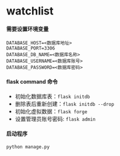 # watchlist


#### 需要设置环境变量
```.env
DATABASE_HOST=<数据库地址>
DATABASE_PORT=3306
DATABASE_DB_NAME=<数据库名称>
DATABASE_USERNAME=<数据库账号>
DATABASE_PASSWORD=<数据库密码>
```

#### flask command 命令
- 初始化数据库表：`flask initdb`
- 删除表后重新创建：`flask initdb --drop`
- 初始化虚拟数据：`flask forge`
- 设置管理员账号密码: `flask admin`

#### 启动程序
```.bash
python manage.py
